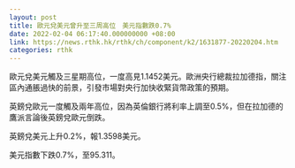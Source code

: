 ```yaml
---
layout: post
title: 歐元兌美元曾升至三周高位　美元指數跌0.7%
date: 2022-02-04 06:17:40.000000000 +08:00
link: https://news.rthk.hk/rthk/ch/component/k2/1631877-20220204.htm
categories: rthk
---
```


歐元兌美元觸及三星期高位，一度高見1.1452美元。歐洲央行總裁拉加德指，關注區內通脹過快的前景，引發市場對央行加快收緊貨幣政策的預期。

英鎊兌歐元一度觸及兩年高位，因為英倫銀行將利率上調至0.5%，但在拉加德的鷹派言論後英鎊兌歐元倒跌。

英鎊兌美元上升0.2%，報1.3598美元。

美元指數下跌0.7%，至95.311。
